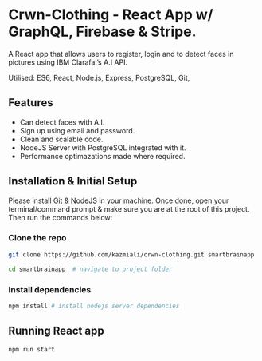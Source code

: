 # Crwn-Clothing - React App w/ GraphQL, Firebase & Stripe.

A React app that allows users to register, login and to detect faces in pictures using IBM Clarafai’s A.I API.

Utilised: ES6, React, Node.js, Express, PostgreSQL, Git,

## Features

- Can detect faces with A.I.
- Sign up using email and password.
- Clean and scalable code.
- NodeJS Server with PostgreSQL integrated with it.
- Performance optimazations made where required.

## Installation & Initial Setup

Please install [Git](https://git-scm.com/downloads) & [NodeJS](https://nodejs.org/en/download/) in your machine. Once done, open your terminal/command prompt & make sure you are at the root of this project. Then run the commands below:

### Clone the repo

```bash
git clone https://github.com/kazmiali/crwn-clothing.git smartbrainapp  # clone the repository

cd smartbrainapp  # navigate to project folder
```

### Install dependencies

```bash
npm install # install nodejs server dependencies
```

## Running React app 

```bash
npm run start
```
